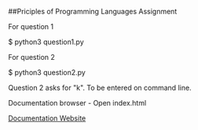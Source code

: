 ##Priciples of Programming Languages Assignment

For question 1

$ python3 question1.py

For question 2

$ python3 question2.py


Question 2 asks for "k". To be entered on command line.

Documentation browser - Open index.html

[Documentation Website](https://ppl-iiita.github.io/ppl-assignment-newage-newton/)
